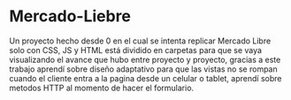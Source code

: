  # Mercado-Liebre
Un proyecto hecho desde 0 en el cual se intenta replicar Mercado Libre solo con CSS, JS y HTML
está dividido en carpetas para que se vaya visualizando el avance que hubo entre proyecto y proyecto,
gracias a este trabajo aprendí sobre diseño adaptativo  para que las vistas no se rompan cuando el
cliente entra a la pagina desde un celular o tablet, aprendí sobre metodos HTTP al momento de hacer
el formulario.
